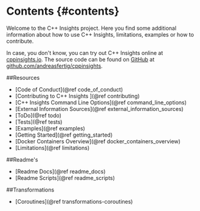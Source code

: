 # Contents {#contents}

Welcome to the C++ Insights project. Here you find some additional information about how to use C++ Insights,
limitations, examples or how to contribute.

In case, you don't know, you can try out C++ Insights online at [cppinsights.io](https://cppinsights.io). The source
code can be found on [GitHub](https://github.com) at [github.com/andreasfertig/cppinsights](https://github.com/andreasfertig/cppinsights).

##Resources

* [Code of Conduct](@ref code_of_conduct)
* [Contributing to C++ Insights ](@ref contributing)
* [C++ Insights Command Line Options](@ref command_line_options)
* [External Information Sources](@ref external_information_sources)
* [ToDo](@ref todo)
* [Tests](@ref tests)
* [Examples](@ref examples)
* [Getting Started](@ref getting_started)
* [Docker Containers Overview](@ref docker_containers_overview)
* [Limitations](@ref limitations)

##Readme's

* [Readme Docs](@ref readme_docs)
* [Readme Scripts](@ref readme_scripts)

##Transformations

* [Coroutines](@ref transformations-coroutines)
